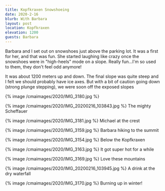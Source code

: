 ```yaml
---
title: Kopfkraxen Snowshoeing
date: 2020-2-16
blurb: With Barbara
layout: post
location: Kopfkraxen
elevation: 1200
guests: Barbara
---
```



Barbara and I set out on snowshoes just above the parking lot. It was a first for her,
and that was fun. She started laughing like crazy once the snowshoes were in
"high-heels" mode on a slope. Really fun...I'm so used to them, they don't feel odd
anymore!

It was about 1200 meters up and down. The final slope was quite steep and I felt
we should probably have ice axes. But with a bit of caution going down (strong
plunge stepping), we were soon off the exposed slopes

{% image /cmaimages/2020/IMG_3180.jpg %}

{% image /cmaimages/2020/IMG_20200216_103843.jpg %}
The mighty Scheffauer

{% image /cmaimages/2020/IMG_3181.jpg %}
Michael at the crest

{% image /cmaimages/2020/IMG_3159.jpg %}
Barbara hiking to the summit

{% image /cmaimages/2020/IMG_3154.jpg %}
Below the Kopfkraxen

{% image /cmaimages/2020/IMG_3163.jpg %}
It got super hot for a while

{% image /cmaimages/2020/IMG_3169.jpg %}
Love these mountains

{% image /cmaimages/2020/IMG_20200216_103945.jpg %}
A drink at the dry waterfall

{% image /cmaimages/2020/IMG_3170.jpg %}
Burning up in winter!

